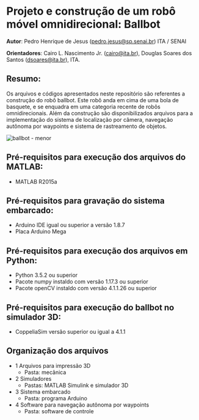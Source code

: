 # Projeto e construção de um robô móvel omnidirecional: Ballbot

**Autor**: Pedro Henrique de Jesus (pedro.jesus@sp.senai.br) ITA / SENAI

**Orientadores**: Cairo L. Nascimento Jr. (cairo@ita.br), Douglas Soares dos Santos (dsoares@ita.br), ITA.

## Resumo:

Os arquivos e códigos apresentados neste repositório são referentes a construção do robô ballbot. Este robô anda em cima de uma bola de basquete, e se enquadra em uma categoria recente de robôs omnidirecionais. Além da construção são disponibilizados arquivos para a implementação do sistema de localização por câmera, navegação autônoma por waypoints e sistema de rastreamento de objetos. 

![ballbot - menor](https://user-images.githubusercontent.com/3063514/115997235-d588a600-a5b8-11eb-87ae-f8e5373d7077.png)


## Pré-requisitos para execução dos arquivos do MATLAB:
- MATLAB R2015a

## Pré-requisitos para gravação do sistema embarcado:
- Arduino IDE igual ou superior a versão 1.8.7
- Placa Arduino Mega

## Pré-requisitos para execução dos arquivos em Python:
- Python 3.5.2 ou superior
- Pacote numpy instaldo com versão 1.17.3 ou superior
- Pacote openCV instaldo com versão 4.1.1.26 ou superior

## Pré-requisitos para execução do ballbot no simulador 3D:
- CoppeliaSim versão superior ou igual a 4.1.1 

## Organização dos arquivos
- 1 Arquivos para impressão 3D
  - Pasta: mecânica
- 2 Simuladores
  - Pastas: MATLAB Simulink e simulador 3D
- 3 Sistema embarcado
  - Pasta: programa Arduino
- 4 Software para navegação autônoma por waypoints
  - Pasta: software de controle
